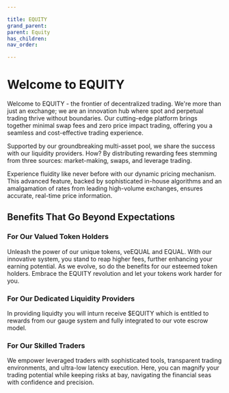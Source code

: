 ```yaml
---

title: EQUITY
grand_parent:
parent: Equity
has_children:
nav_order:

---
```


# Welcome to EQUITY

Welcome to EQUITY - the frontier of decentralized trading. We're more than just an exchange; we are an innovation hub where spot and perpetual trading thrive without boundaries. Our cutting-edge platform brings together minimal swap fees and zero price impact trading, offering you a seamless and cost-effective trading experience.

Supported by our groundbreaking multi-asset pool, we share the success with our liquidity providers. How? By distributing rewarding fees stemming from three sources: market-making, swaps, and leverage trading.

Experience fluidity like never before with our dynamic pricing mechanism. This advanced feature, backed by sophisticated in-house algorithms and an amalgamation of rates from leading high-volume exchanges, ensures accurate, real-time price information.

## Benefits That Go Beyond Expectations

### For Our Valued Token Holders
Unleash the power of our unique tokens, veEQUAL and EQUAL. With our innovative system, you stand to reap higher fees, further enhancing your earning potential. As we evolve, so do the benefits for our esteemed token holders. Embrace the EQUITY revolution and let your tokens work harder for you.

### For Our Dedicated Liquidity Providers
In providing liquidty you will inturn receive $EQUITY which is entitled to rewards from our gauge system and fully integrated to our vote escrow model.

### For Our Skilled Traders
We empower leveraged traders with sophisticated tools, transparent trading environments, and ultra-low latency execution. Here, you can magnify your trading potential while keeping risks at bay, navigating the financial seas with confidence and precision.


